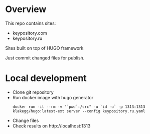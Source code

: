 # Overview

This repo contains sites:
- keypository.com
- keypository.ru

Sites built on top of HUGO framework

Just commit changed files for publish.

# Local development

* Clone git repository
* Run docker image with hugo generator
  ```
  docker run -it --rm -v "`pwd`:/src" -u `id -u` -p 1313:1313 klakegg/hugo:latest-ext server --config keypository.ru.yaml
  ```
* Change files
* Check results on http://localhost:1313
